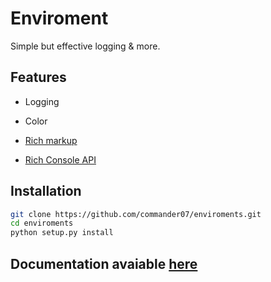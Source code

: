 # Enviroment

Simple but effective logging & more.

## Features

* Logging
* Color
  
* [Rich markup](https://rich.readthedocs.io/en/latest/markup.html)
  
* [Rich Console API](https://rich.readthedocs.io/en/latest/console.html)

## Installation

```bash
git clone https://github.com/commander07/enviroments.git
cd enviroments
python setup.py install
```

## Documentation avaiable [here](https://commander07.github.io/Enviroment/)
